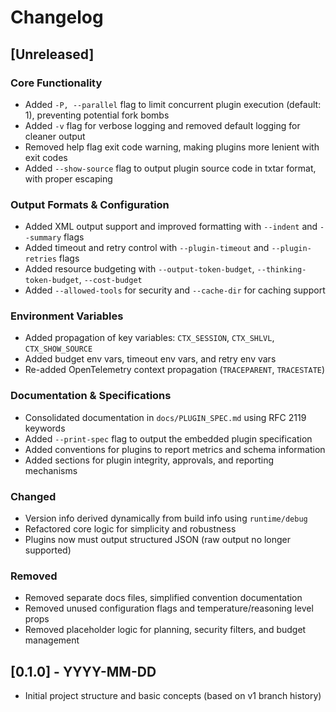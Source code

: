 # Changelog

## [Unreleased]

### Core Functionality
- Added `-P, --parallel` flag to limit concurrent plugin execution (default: 1), preventing potential fork bombs
- Added `-v` flag for verbose logging and removed default logging for cleaner output
- Removed help flag exit code warning, making plugins more lenient with exit codes
- Added `--show-source` flag to output plugin source code in txtar format, with proper escaping

### Output Formats & Configuration
- Added XML output support and improved formatting with `--indent` and `--summary` flags
- Added timeout and retry control with `--plugin-timeout` and `--plugin-retries` flags
- Added resource budgeting with `--output-token-budget`, `--thinking-token-budget`, `--cost-budget`
- Added `--allowed-tools` for security and `--cache-dir` for caching support

### Environment Variables
- Added propagation of key variables: `CTX_SESSION`, `CTX_SHLVL`, `CTX_SHOW_SOURCE`
- Added budget env vars, timeout env vars, and retry env vars
- Re-added OpenTelemetry context propagation (`TRACEPARENT`, `TRACESTATE`)

### Documentation & Specifications
- Consolidated documentation in `docs/PLUGIN_SPEC.md` using RFC 2119 keywords
- Added `--print-spec` flag to output the embedded plugin specification
- Added conventions for plugins to report metrics and schema information
- Added sections for plugin integrity, approvals, and reporting mechanisms

### Changed
- Version info derived dynamically from build info using `runtime/debug`
- Refactored core logic for simplicity and robustness
- Plugins now must output structured JSON (raw output no longer supported)

### Removed
- Removed separate docs files, simplified convention documentation
- Removed unused configuration flags and temperature/reasoning level props
- Removed placeholder logic for planning, security filters, and budget management

## [0.1.0] - YYYY-MM-DD
- Initial project structure and basic concepts (based on v1 branch history)

